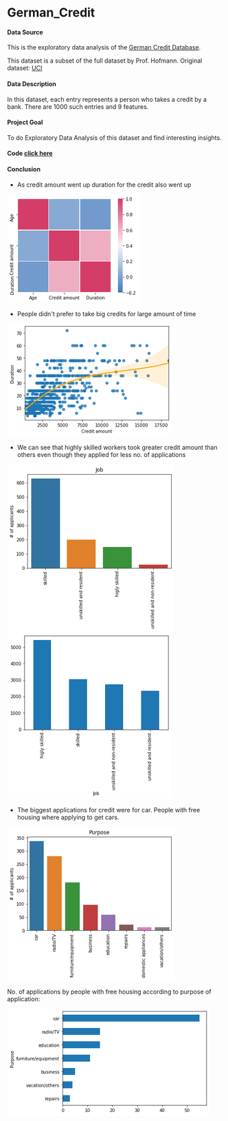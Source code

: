 # German_Credit

#### Data Source

This is the exploratory data analysis of the [German Credit Database](https://www.kaggle.com/uciml/german-credit).

This dataset is a subset of the full dataset by Prof. Hofmann. Original dataset: [UCI](https://archive.ics.uci.edu/ml/datasets/Statlog+%28German+Credit+Data%29)

#### Data Description

In this dataset, each entry represents a person who takes a credit by a bank. There are 1000 such entries and 9 features.

#### Project Goal

To do Exploratory Data Analysis of this dataset and find interesting insights.

#### Code [click here](https://github.com/MitanshuShaBa/German_Credit/blob/master/working/EDA%20of%20German%20Credit%20Risk%20Dataset.ipynb)

#### Conclusion

* As credit amount went up duration for the credit also went up

![credit_heatmap](/images/credit_heatmap.png)

* People didn't prefer to take big credits for large amount of time

![credit_dur_regplot](/images/credit_dur_regplot.png)

* We can see that highly skilled workers took greater credit amount than others even though they applied for less no. of applications

![Job_num_application](/images/Job_num_application.png)
![Job_amount](/images/Job_amount.png)

* The biggest applications for credit were for car. People with free housing where applying to get cars.

![Purpose_count](/images/Purpose_count.png)

No. of applications by people with free housing  according to purpose of application:

![free_purpose](/images/free_purpose.png)




